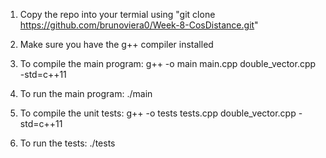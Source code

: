 1. Copy the repo into your termial using "git clone https://github.com/brunoviera0/Week-8-CosDistance.git"

2. Make sure you have the g++ compiler installed

3. To compile the main program: g++ -o main main.cpp double_vector.cpp -std=c++11

4. To run the main program: ./main

5. To compile the unit tests: g++ -o tests tests.cpp double_vector.cpp -std=c++11

6. To run the tests: ./tests
